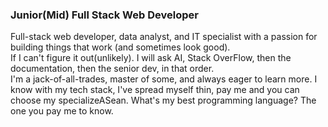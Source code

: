 ### Junior(Mid) Full Stack Web Developer 
Full-stack web developer, data analyst, and IT specialist with a passion for building things that work (and sometimes look good). </br>
If I can't figure it out(unlikely). I will ask AI, Stack OverFlow, then the documentation, then the senior dev, in that order. </br>
I'm a jack-of-all-trades, master of some, and always eager to learn more. I know with my tech stack, I've spread myself thin, pay me and you can choose my specializeASean. What's my best programming language? The one you pay me to know. </br>


<!--
**evilusean/evilusean** is a ✨ _special_ ✨ repository because its `README.md` (this file) appears on your GitHub profile.

Here are some ideas to get you started:

- 🔭 I’m currently working on ...
- 🌱 I’m currently learning ...
- 👯 I’m looking to collaborate on ...
- 🤔 I’m looking for help with ...
- 💬 Ask me about ...
- 📫 How to reach me: ...
- ⚡ Fun fact: ...
-->
